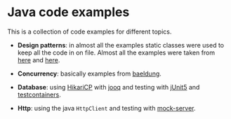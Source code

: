 # Java code examples

This is a collection of code examples for different topics.

- **Design patterns**: in almost all the examples static classes were used to
  keep all the code in on file. Almost all the examples were taken from
  [here][dessignPatterns1] and [here][dessignPatterns2].

- **Concurrency**: basically examples from [baeldung][baeldungConcurrency].

- **Database**: using [HikariCP][hikari] with [jooq][jooq] and testing with
  [jUnit5][junit5] and [testcontainers][testcontainers].

- **Http**: using the java `HttpClient` and testing with
  [mock-server][mockserver].

[dessignPatterns1]: https://ronnieschaniel.medium.com/object-oriented-design-patterns-explained-using-practical-examples-84807445b092
[dessignPatterns2]: http://www.vishalchovatiya.com/category/design-patterns/
[baeldungConcurrency]: https://www.baeldung.com/java-concurrency
[hikari]: https://github.com/brettwooldridge/HikariCP
[jooq]: https://www.jooq.org/
[testcontainers]: https://www.testcontainers.org/
[junit5]: https://junit.org/junit5/
[mockserver]: https://mock-server.com/

